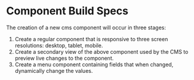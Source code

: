# Component Build Specs

The creation of a new cms component will occur in three stages:<br>

1. Create a regular component that is responsive to three screen resolutions: desktop, tablet, mobile. <br>
2. Create a secondary view of the above component used by the CMS to preview live changes to the component. <br>
3. Create a menu component containing fields that when changed, dynamically change the values. <br>
